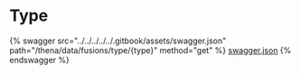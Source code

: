 # Type

{% swagger src="../../../../../.gitbook/assets/swagger.json" path="/thena/data/fusions/type/{type}" method="get" %}
[swagger.json](../../../../../.gitbook/assets/swagger.json)
{% endswagger %}
